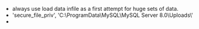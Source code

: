 - always use load data infile as a first attempt for huge sets of data.
- 'secure_file_priv', 'C:\\ProgramData\\MySQL\\MySQL Server 8.0\\Uploads\\'
-